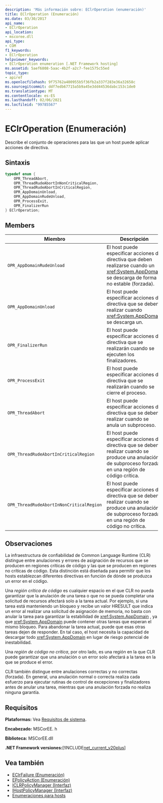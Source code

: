 ```yaml
---
description: 'Más información sobre: EClrOperation (enumeración)'
title: EClrOperation (Enumeración)
ms.date: 03/30/2017
api_name:
- EClrOperation
api_location:
- mscoree.dll
api_type:
- COM
f1_keywords:
- EClrOperation
helpviewer_keywords:
- EClrOperation enumeration [.NET Framework hosting]
ms.assetid: 5aef6808-5aac-4b2f-a2c7-fee1575c55ed
topic_type:
- apiref
ms.openlocfilehash: 9f75762a400955b5f36fb2a337f283e36a32658c
ms.sourcegitcommit: ddf7edb67715a5b9a45e3dd44536dabc153c1de0
ms.translationtype: MT
ms.contentlocale: es-ES
ms.lasthandoff: 02/06/2021
ms.locfileid: "99785567"
---
```

# <a name="eclroperation-enumeration"></a>EClrOperation (Enumeración)

Describe el conjunto de operaciones para las que un host puede aplicar acciones de directiva.  
  
## <a name="syntax"></a>Sintaxis  
  
```cpp  
typedef enum {  
    OPR_ThreadAbort,  
    OPR_ThreadRudeAbortInNonCriticalRegion,  
    OPR_ThreadRudeAbortInCriticalRegion,  
    OPR_AppDomainUnload,  
    OPR_AppDomainRudeUnload,  
    OPR_ProcessExit,  
    OPR_FinalizerRun  
} EClrOperation;  
```  
  
## <a name="members"></a>Members  
  
|Miembro|Descripción|  
|------------|-----------------|  
|`OPR_AppDomainRudeUnload`|El host puede especificar acciones de directiva que deben realizarse cuando un <xref:System.AppDomain> se descarga de forma no estable (forzada).|  
|`OPR_AppDomainUnload`|El host puede especificar acciones de directiva que se deben realizar cuando <xref:System.AppDomain> se descarga un.|  
|`OPR_FinalizerRun`|El host puede especificar acciones de directiva que se realizarán cuando se ejecuten los finalizadores.|  
|`OPR_ProcessExit`|El host puede especificar acciones de directiva que se realizarán cuando se cierre el proceso.|  
|`OPR_ThreadAbort`|El host puede especificar acciones de directiva que se deben realizar cuando se anula un subproceso.|  
|`OPR_ThreadRudeAbortInCriticalRegion`|El host puede especificar acciones de directiva que se deben realizar cuando se produce una anulación de subproceso forzada en una región de código crítica.|  
|`OPR_ThreadRudeAbortInNonCriticalRegion`|El host puede especificar acciones de directiva que se deben realizar cuando se produce una anulación de subproceso forzada en una región de código no crítica.|  
  
## <a name="remarks"></a>Observaciones  

 La infraestructura de confiabilidad de Common Language Runtime (CLR) distingue entre anulaciones y errores de asignación de recursos que se producen en regiones críticas de código y las que se producen en regiones no críticas de código. Esta distinción está diseñada para permitir que los hosts establezcan diferentes directivas en función de dónde se produzca un error en el código.  
  
 Una *región crítica de código* es cualquier espacio en el que CLR no pueda garantizar que la anulación de una tarea o que no se pueda completar una solicitud de recursos afectará solo a la tarea actual. Por ejemplo, si una tarea está manteniendo un bloqueo y recibe un valor HRESULT que indica un error al realizar una solicitud de asignación de memoria, no basta con anular la tarea para garantizar la estabilidad de <xref:System.AppDomain> , ya que <xref:System.AppDomain> puede contener otras tareas que esperan el mismo bloqueo. Para abandonar la tarea actual, puede que esas otras tareas dejen de responder. En tal caso, el host necesita la capacidad de descargar todo <xref:System.AppDomain> en lugar de riesgo potencial de inestabilidad.  
  
 Una *región de código no crítica*, por otro lado, es una región en la que CLR puede garantizar que una anulación o un error solo afectará a la tarea en la que se produce el error.  
  
 CLR también distingue entre anulaciones correctas y no correctas (forzada). En general, una anulación normal o correcta realiza cada esfuerzo para ejecutar rutinas de control de excepciones y finalizadores antes de anular una tarea, mientras que una anulación forzada no realiza ninguna garantía.  
  
## <a name="requirements"></a>Requisitos  

 **Plataformas:** Vea [Requisitos de sistema](../../get-started/system-requirements.md).  
  
 **Encabezado:** MSCorEE. h  
  
 **Biblioteca:** MSCorEE.dll  
  
 **.NET Framework versiones:**[!INCLUDE[net_current_v20plus](../../../../includes/net-current-v20plus-md.md)]  
  
## <a name="see-also"></a>Vea también

- [EClrFailure (Enumeración)](eclrfailure-enumeration.md)
- [EPolicyAction (Enumeración)](epolicyaction-enumeration.md)
- [ICLRPolicyManager (Interfaz)](iclrpolicymanager-interface.md)
- [IHostPolicyManager (Interfaz)](ihostpolicymanager-interface.md)
- [Enumeraciones para hosts](hosting-enumerations.md)
